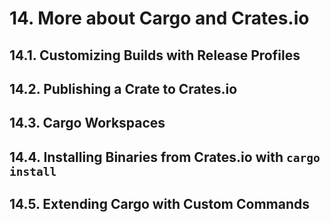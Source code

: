 # 14. More about Cargo and Crates.io

## 14.1. Customizing Builds with Release Profiles

## 14.2. Publishing a Crate to Crates.io

## 14.3. Cargo Workspaces

## 14.4. Installing Binaries from Crates.io with `cargo install`

## 14.5. Extending Cargo with Custom Commands
